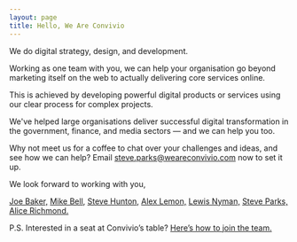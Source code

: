 ```yaml
---
layout: page
title: Hello, We Are Convivio
---
```


We do digital strategy, design, and development.

Working as one team with you, we can help your organisation go beyond marketing itself on the web to actually delivering core services online.

This is achieved by developing powerful digital products or services using our clear process for complex projects.

We've helped large organisations deliver successful digital transformation in the government, finance, and media sectors — and we can help you too.

Why not meet us for a coffee to chat over your challenges and ideas, and see how we can help? Email <steve.parks@weareconvivio.com> now to set it up.

We look forward to working with you,

<a href="https://twitter.com/joesb" target="_blank">Joe Baker,</a> <a href="https://twitter.com/mikebell_"  target="_blank">Mike Bell,</a> <a href="https://twitter.com/SteveHunton" target="_blank">Steve Hunton,</a> <a href="https://twitter.com/Lemonosity" target="_blank">Alex Lemon,</a> <a href="https://twitter.com/lewisnyman" target="_blank">Lewis Nyman,</a> <a href="https://twitter.com/steveparks" target="_blank">Steve Parks,</a> <br class="only-full-width" /><a href="https://twitter.com/aliceyerichmond">Alice Richmond.</a>


P.S. Interested in a seat at Convivio’s table? [Here’s how to join the team.](/vacancies)

